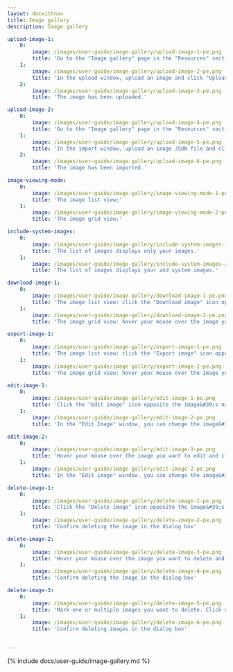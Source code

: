 ```yaml
---
layout: docwithnav
title: Image gallery
description: Image gallery

upload-image-1:
    0:
        image: /images/user-guide/image-gallery/upload-image-1-pe.png
        title: 'Go to the "Image gallery" page in the "Resources" section. Then, click the “Upload image” button in the top right corner of the screen;'
    1:
        image: /images/user-guide/image-gallery/upload-image-2-pe.png
        title: 'In the upload window, upload an image and click "Upload";'
    2:
        image: /images/user-guide/image-gallery/upload-image-3-pe.png
        title: 'The image has been uploaded.'

upload-image-2:
    0:
        image: /images/user-guide/image-gallery/upload-image-4-pe.png
        title: 'Go to the "Image gallery" page in the "Resources" section. Then, click the "Import image" icon in the top right corner of the screen;'
    1:
        image: /images/user-guide/image-gallery/upload-image-5-pe.png
        title: 'In the import window, upload an image JSON file and click "Import";'
    2:
        image: /images/user-guide/image-gallery/upload-image-6-pe.png
        title: 'The image has been imported.'

image-viewing-mode:
    0:
        image: /images/user-guide/image-gallery/image-viewing-mode-1-pe.png
        title: 'The image list view;'
    1:
        image: /images/user-guide/image-gallery/image-viewing-mode-2-pe.png
        title: 'The image grid view;'

include-system-images:
    0:
        image: /images/user-guide/image-gallery/include-system-images-1-pe.png
        title: 'The list of images displays only your images.'
    1:
        image: /images/user-guide/image-gallery/include-system-images-2-pe.png
        title: 'The list of images displays your and system images.'

download-image-1:
    0:
        image: /images/user-guide/image-gallery/download-image-1-pe.png
        title: 'The image list view: click the "Download image" icon opposite the image&#39;s name you want to download.'
    1:
        image: /images/user-guide/image-gallery/download-image-2-pe.png
        title: 'The image grid view: hover your mouse over the image you want to download and click the "Download image" icon.'

export-image-1:
    0:
        image: /images/user-guide/image-gallery/export-image-1-pe.png
        title: 'The image list view: click the "Export image" icon opposite the image&#39;s name you want to export.'
    1:
        image: /images/user-guide/image-gallery/export-image-2-pe.png
        title: 'The image grid view: hover your mouse over the image you want to export and click the "Export image" icon.'

edit-image-1:
    0:
        image: /images/user-guide/image-gallery/edit-image-1-pe.png
        title: 'Click the "Edit image" icon opposite the image&#39;s name you want to edit;'
    1:
        image: /images/user-guide/image-gallery/edit-image-2-pe.png
        title: 'In the "Edit Image" window, you can change the image&#39;s name, copy the image link, download, export, or update the image.'

edit-image-2:
    0:
        image: /images/user-guide/image-gallery/edit-image-3-pe.png
        title: 'Hover your mouse over the image you want to edit and click the "Edit image" icon.'
    1:
        image: /images/user-guide/image-gallery/edit-image-2-pe.png
        title: 'In the "Edit image" window, you can change the image&#39;s name, copy the image link, download, export, or update the image.'

delete-image-1:
    0:
        image: /images/user-guide/image-gallery/delete-image-1-pe.png
        title: 'Click the "Delete image" icon opposite the image&#39;s name you want to delete;'
    1:
        image: /images/user-guide/image-gallery/delete-image-2-pe.png
        title: 'Confirm deleting the image in the dialog box'

delete-image-2:
    0:
        image: /images/user-guide/image-gallery/delete-image-3-pe.png
        title: 'Hover your mouse over the image you want to delete and click the "Delete image" icon;'
    1:
        image: /images/user-guide/image-gallery/delete-image-4-pe.png
        title: 'Confirm deleting the image in the dialog box'

delete-image-3:
    0:
        image: /images/user-guide/image-gallery/delete-image-5-pe.png
        title: 'Mark one or multiple images you want to delete. Click on the "Delete" bin icon in the top right corner;'
    1:
        image: /images/user-guide/image-gallery/delete-image-6-pe.png
        title: 'Confirm deleting images in the dialog box'


---
```


{% include docs/user-guide/image-gallery.md %}